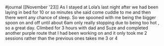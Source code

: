 #journal [[November '23]]
As I stayed at Lola’s last night after we had been laying in bed for 10 or so minutes she said come cuddle to me and then there went any chance of sleep. So we spooned with me being the bigger spoon on and off until about 6am only really stopping due to being too hot , so a great day. Climbed for 3 hours with dad and Suze and completed another purple route that I had been working on and it only took me 2 sessions rather than the previous ones takes me 3 or 4